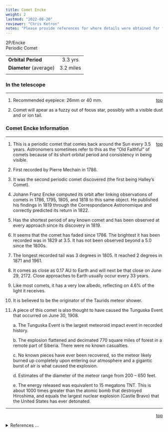 ```yaml
---
title: Comet Encke
weight: 2
lastmod: "2022-08-20"
reviewer: "Chris Ketron"
notes: "Please provide references for where details were obtained for future update and confirmation..."
---
```


<script src="/js/whatsup.js"></script>
<script type="text/javascript">
	var objectName ="Comet Encke"
	var objectDesc ="Periodic Comet"
	var objectImage="encke.gif"
</script>

<span style='float:right;'><div id=whatsup></div></span>

2P/Encke<br/>
Periodic Comet

|                            |           |
|----------------------------|:---------:|
|**Orbital Period**          | 3.3 yrs   |
|**Diameter** (average)      | 3.2 miles |
|                            |           |   

### In the telescope

---
<span style='float:right;'>[top](#)</span>

1.	Recommended eyepiece: 26mm or 40 mm.

1.	Comet will apear as a fuzzy out of focus star, possibly with a visible dust and or ion tail.

### Comet Encke Information

---
<span style='float:right;'>[top](#)</span>

1.  This is a periodic comet that comes back around the Sun every 3.5 years. Astronomers sometimes refer to this as the “Old Faithful” of comets because of its short orbital period and consistency in being visible.

2.  First recorded by Pierre Mechain in 1786.

3.  It was the second periodic comet discovered (the first being Halley’s Comet).

4.  Johann Franz Encke computed its orbit after linking observations of comets in 1786, 1795, 1805, and 1818 to this same object. He published his findings in 1819 through the Correspondance Astronomique and correctly predicted its return in 1822.

5.  Has the shortest period of any known comet and has been observed at every approach since its discovery in 1819.

6.  It seems that the comet has faded since 1786.  The brightest it has been recorded was in 1829 at 3.5.  It has not been observed beyond a 5.0 since the 1800s.

7.  The longest recorded tail was 3 degrees in 1805.  It reached 2 degrees in 1871 and 1961.

8.  It comes as close as 0.17 AU to Earth and will next be that close on June 29, 2172.  Close approaches to Earth usually occur every 33 years.  

9.  Like most comets, it has a very low albedo, reflecting on 4.6% of the light it receives.

10. It is believed to be the originator of the Taurids meteor shower.

11. A piece of this comet is also thought to have caused the Tunguska Event that occurred on June 30, 1908.

    a.  The Tunguska Event is the largest meteoroid impact event in recorded history.

    b.  The explosion flattened and decimated 770 square miles of forest in a remote part of Siberia.  There were no known casualties.

    c.  No known pieces have ever been recovered, so the meteor likely burned up completely upon entering our atmosphere and a gigantic burst of air is what caused the explosion.

    d.  Estimates of the diameter of the meteor range from 200 – 650 feet.

    e.  The energy released was equivalent to 15 megatons TNT.  This is about 1000 times greater than the atomic bomb that destroyed Hiroshima, and equals the largest nuclear explosion (Castle Bravo) that the United States has ever detonated.

---
<span style='float:right;'>[top](#)</span>
<br/>
<details>
<summary>References ...</summary>

|   |   |   | 
|---|---|---|
|**Item**|**Updated**|**Notes**|
| ... | -- |   |
|   |   |   |
</details>
